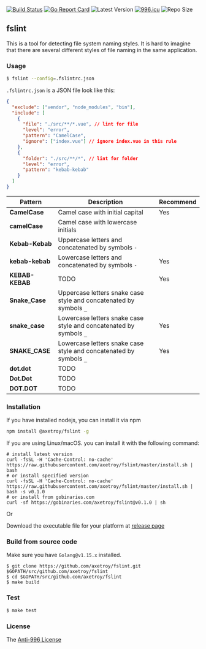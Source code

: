 [![Build Status](https://github.com/axetroy/fslint/workflows/ci/badge.svg)](https://github.com/axetroy/fslint/actions)
[![Go Report Card](https://goreportcard.com/badge/github.com/axetroy/fslint)](https://goreportcard.com/report/github.com/axetroy/fslint)
![Latest Version](https://img.shields.io/github/v/release/axetroy/fslint.svg)
[![996.icu](https://img.shields.io/badge/link-996.icu-red.svg)](https://996.icu)
![Repo Size](https://img.shields.io/github/repo-size/axetroy/fslint.svg)

## fslint

This is a tool for detecting file system naming styles. It is hard to imagine that there are several different styles of file naming in the same application.

### Usage

```bash
$ fslint --config=.fslintrc.json
```

`.fslintrc.json` is a JSON file look like this:

```json
{
  "exclude": ["vendor", "node_modules", "bin"],
  "include": [
    {
      "file": "./src/**/*.vue", // lint for file
      "level": "error",
      "pattern": "CamelCase",
      "ignore": ["index.vue"] // ignore index.vue in this rule
    },
    {
      "folder": "./src/**/*", // lint for folder
      "level": "error",
      "pattern": "kebab-kebab"
    }
  ]
}
```

| Pattern         | Description                                                        | Recommend |
| --------------- | ------------------------------------------------------------------ | --------- |
| **CamelCase**   | Camel case with initial capital                                    | Yes       |
| **camelCase**   | Camel case with lowercase initials                                 |           |
| **Kebab-Kebab** | Uppercase letters and concatenated by symbols `-`                  |           |
| **kebab-kebab** | Lowercase letters and concatenated by symbols `-`                  | Yes       |
| **KEBAB-KEBAB** | TODO                                                               | Yes       |
| **Snake_Case**  | Uppercase letters snake case style and concatenated by symbols `_` |           |
| **snake_case**  | Lowercase letters snake case style and concatenated by symbols `_` | Yes       |
| **SNAKE_CASE**  | Lowercase letters snake case style and concatenated by symbols `_` | Yes       |
| **dot.dot**     | TODO                                                               |           |
| **Dot.Dot**     | TODO                                                               |           |
| **DOT.DOT**     | TODO                                                               |           |

### Installation

If you have installed nodejs, you can install it via npm

```bash
npm install @axetroy/fslint -g
```

If you are using Linux/macOS. you can install it with the following command:

```shell
# install latest version
curl -fsSL -H 'Cache-Control: no-cache' https://raw.githubusercontent.com/axetroy/fslint/master/install.sh | bash
# or install specified version
curl -fsSL -H 'Cache-Control: no-cache' https://raw.githubusercontent.com/axetroy/fslint/master/install.sh | bash -s v0.1.0
# or install from gobinaries.com
curl -sf https://gobinaries.com/axetroy/fslint@v0.1.0 | sh
```

Or

Download the executable file for your platform at [release page](https://github.com/axetroy/fslint/releases)

### Build from source code

Make sure you have `Golang@v1.15.x` installed.

```shell
$ git clone https://github.com/axetroy/fslint.git $GOPATH/src/github.com/axetroy/fslint
$ cd $GOPATH/src/github.com/axetroy/fslint
$ make build
```

### Test

```bash
$ make test
```

### License

The [Anti-996 License](LICENSE)
